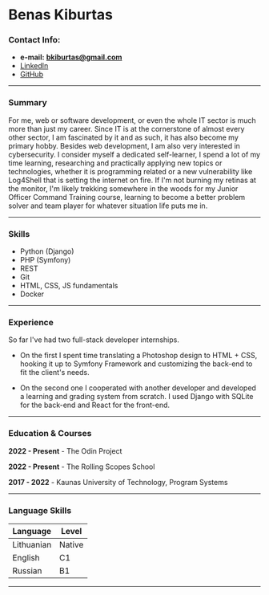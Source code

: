 # **Benas Kiburtas**

### Contact Info:
* __e-mail:__ **bkiburtas@gmail.com**
* [LinkedIn](https://www.linkedin.com/in/benaskiburtas)
* [GitHub](https://github.com/WeaponizedPeach)
___
### Summary

For me, web or software development, or even the whole IT sector is much more than just my career. Since IT is at the cornerstone of almost every other sector, I am fascinated by it and as such, it has also become my primary hobby. Besides web development, I am also very interested in cybersecurity. I consider myself a dedicated self-learner, I spend a lot of my time learning, researching and practically applying new topics or technologies, whether it is programming related or a new vulnerability like Log4Shell that is setting the internet on fire. If I'm not burning my retinas at the monitor, I'm likely trekking somewhere in the woods for my Junior Officer Command Training course, learning to become a better problem solver and team player for whatever situation life puts me in.
___
### Skills
* Python (Django)
* PHP (Symfony)
* REST
* Git
* HTML, CSS, JS fundamentals
* Docker
___
### Experience
So far I've had two full-stack developer internships.

* On the first I spent time translating a Photoshop design to HTML + CSS, hooking it up to Symfony Framework and customizing the back-end to fit the client's needs.

* On the second one I cooperated with another developer and developed a learning and grading system  from scratch. I used Django with SQLite for the back-end and React for the front-end.
___
### Education & Courses
**2022 - Present** - The Odin Project

**2022 - Present** - The Rolling Scopes School

**2017 - 2022** - Kaunas University of Technology, Program Systems
___
### Language Skills
|Language|Level|
|--------|----|
|Lithuanian|Native|
|English|C1|
|Russian|B1|
___
